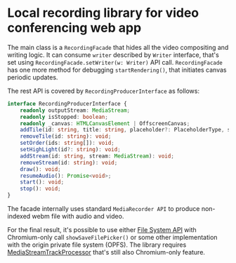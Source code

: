 # Local recording library for video conferencing web app

The main class is a `RecordingFacade` that hides all the video compositing and writing logic.
It can consume `writer` described by `Writer` interface, that's set using `RecordingFacade.setWriter(w: Writer)` API call.
`RecordingFacade` has one more method for debugging `startRendering()`, that initiates canvas periodic updates.

The rest API is covered by `RecordingProducerInterface` as follows:
```ts
interface RecordingProducerInterface {
    readonly outputStream: MediaStream;
    readonly isStopped: boolean;
    readonly _canvas: HTMLCanvasElement | OffscreenCanvas;
    addTile(id: string, title: string, placeholder?: PlaceholderType, stream?: MediaStream, isBig?: boolean): void;
    removeTile(id: string): void;
    setOrder(ids: string[]): void;
    setHighLight(id?: string): void;
    addStream(id: string, stream: MediaStream): void;
    removeStream(id: string): void;
    draw(): void;
    resumeAudio(): Promise<void>;
    start(): void;
    stop(): void;
}
```

The facade internally uses standard `MediaRecorder API` to produce non-indexed webm file with audio and video.

For the final result, it's possible to use either [File System API](https://developer.mozilla.org/en-US/docs/Web/API/File_System_API)
with Chromium-only call `showSaveFilePicker()` or some other implementation with the origin private file system (OPFS).
The library requires [MediaStreamTrackProcessor](https://developer.mozilla.org/en-US/docs/Web/API/MediaStreamTrackProcessor)
that's still also Chromium-only feature.
